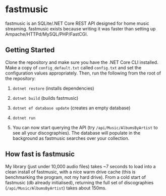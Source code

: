 # fastmusic
fastmusic is an SQLite/.NET Core REST API designed for home music streaming.
fastmusic exists because writing it was faster than setting up Ampache/HTTPd/MySQL/PHP/FastCGI.

## Getting Started
Clone the repository and make sure you have the .NET Core CLI installed.
Make a copy of ```config_default.txt``` called ```config.txt``` and set the configuration values appropriately.
Then, run the following from the root of the repository:

1. ```dotnet restore``` (installs dependencies)

2. ```dotnet build``` (builds fastmusic)

3. ```dotnet ef database update``` (creates an empty database)

4. ```dotnet run```

5. You can now start querying the API (try ```/api/Music/AlbumsByArtist``` to see all your discographies). The database will populate in the background as fastmusic searches over your collection.

## How fast is fastmusic
My library (just under 10,000 audio files) takes ~7 seconds to load into a clean install of fastmusic, with a nice warm drive cache (this is benchmarking the program, not my hard drive). From a cold start of fastmusic (db already initialised), returning the full set of discographies (```/api/Music/AlbumsByArtist```)  takes about 150ms.